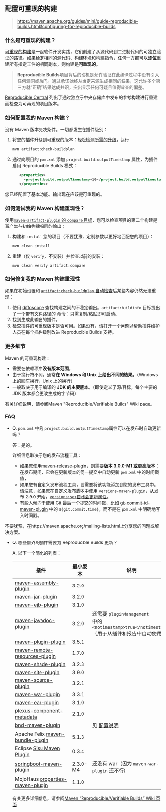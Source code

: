 ## 配置可重现的构建

> https://maven.apache.org/guides/mini/guide-reproducible-builds.html#configuring-for-reproducible-builds

### 什么是可重现的构建？

[可重现的构建](https://reproducible-builds.org/)是一组软件开发实践，它们创建了从源代码到二进制代码的可独立验证的路径。如果给定相同的源代码、构建环境和构建指令，任何一方都可以**逐位**重建所有指定工件的相同副本，则构建是**可重现的**。

> **Reproducible Builds**项目背后的动机是允许验证在此编译过程中没有引入任何漏洞或后门。通过承诺始终从给定来源生成相同的结果，这允许多个第三方就“正确”结果达成共识，突出显示任何可疑且值得审查的偏差。

[Reproducible Central](https://github.com/jvm-repo-rebuild/reproducible-central) 列出了通过独立于中央存储库中发布的参考构建进行重建而检查为可再现的项目版本。

### 如何配置我的 Maven 构建？

没有 Maven 版本先决条件。一切都发生在插件级别：

1. 将您的插件升级到可重现的版本：轻松检测[所需的升级](https://maven.apache.org/plugins/maven-artifact-plugin/plugin-issues.html)，运行
   
   ```powershell
   mvn artifact:check-buildplan
   ```

2. 通过向项目的 `pom.xml` 添加 `project.build.outputTimestamp` 属性，为插件启用 Reproducible Builds 模式：
   
   ```xml
      <properties>
        <project.build.outputTimestamp>10</project.build.outputTimestamp>
      </properties>
   ```

您已经配置了基本功能。输出现在应该是可重现的。

### 如何测试我的 Maven 构建重现性？

使用[`maven-artifact-plugin` 的 `compare` 目标](https://maven.apache.org/plugins/maven-artifact-plugin/compare-mojo.html)，您可以检查项目的第二个构建是否产生与初始构建相同的输出：

1. 构建和 `install` 您的项目（不要犹豫，定制参数以更好地匹配您的项目）：
   
   ```powershell
   mvn clean install 
   ```

2. 重建（仅 `verify`，不安装）并检查以前的安装：
   
   ```powershell
   mvn clean verify artifact:compare
   ```

### 如何修复我的 Maven 构建重现性

如果在初始设置和 [`artifact:check-buildplan` 自动检查](https://maven.apache.org/plugins/maven-artifact-plugin/plugin-issues.html)后某些内容仍然无法重现：

1. 使用 [diffoscope](https://diffoscope.org/) 查找构建之间的不稳定输出。`artifact:buildinfo` 目标提出了一个带有文件路径的 命令：只需复制/粘贴即可启动。
2. 找到生成此输出的插件。
3. 检查插件的可重现版本是否可用。如果没有，请打开一个问题以帮助插件维护人员在每个插件级别改进 Reproducible Builds 支持。

### 更多细节

Maven 的可重现构建：

- 需要在依赖项中**没有版本范围**，
- 由于换行符不同，通常**在 Windows 和 Unix 上给出不同的结果。**（Windows 上的回车换行，Unix 上的换行）
- 一般取决于用于编译的 **JDK 的主要版本**。（即使定义了源/目标，每个主要的 JDK 版本都会更改生成的字节码）

有关详细说明，请参阅[Maven "Reproducible/Verifiable Builds" Wiki page](https://cwiki.apache.org/confluence/pages/viewpage.action?pageId=74682318)。

### FAQ

- Q. `pom.xml` 中的 `project.build.outputTimestamp`属性可以在发布时自动更新吗？
  
  答：是的。
  
  详细信息取决于您的发布流程工具：
  
  - 如果您使用[maven-release-plugin](https://maven.apache.org/plugins/maven-release-plugin/)，则需要**版本 3.0.0-M1 或更高版本**：在发布期间，它会在更新版本的同一提交中自动更新 `pom.xml` 中的时间戳值，
  - 如果您有自定义发布流程工具，则需要将该功能添加到您的发布工具中。请注意，如果您在自定义发布脚本中使用 `versions-maven-plugin`，从发布 2.9.0 开始，[`versions:set`目标会更新属性](https://github.com/mojohaus/versions-maven-plugin/issues/453)。
  - 有些人倾向于使用 Git 最后一个提交的时间戳，比如 [git-commit-id-maven-plugin](https://github.com/git-commit-id/git-commit-id-maven-plugin) 中的 `${git.commit.time}`，而不是在 `pom.xml` 中明确地写入时间戳。

不要犹豫，在https://maven.apache.org/mailing-lists.html上分享您的问题或解决方案。

- Q. 哪些额外的插件需要为 Reproducible Builds 更新？
  
  A. 以下一个简化的列表：
  
  | **插件**                                                                                                                           | **最小版本** | **说明**                                                                                           |
  | -------------------------------------------------------------------------------------------------------------------------------- | -------- | ------------------------------------------------------------------------------------------------ |
  | [maven-assembly-plugin](https://maven.apache.org/plugins/maven-assembly-plugin/)                                                 | 3.2.0    |                                                                                                  |
  | [maven-jar-plugin](https://maven.apache.org/plugins/maven-jar-plugin/)                                                           | 3.2.0    |                                                                                                  |
  | [maven-ejb-plugin](https://maven.apache.org/plugins/maven-ejb-plugin/)                                                           | 3.1.0    |                                                                                                  |
  | [maven-javadoc-plugin](https://maven.apache.org/plugins/maven-javadoc-plugin/)                                                   | 3.2.0    | 还需要 `pluginManagement` <br/>中的<br/>`<notimestamp>true</notimestamp>`<br/>（用于从插件和报告中自动使用）         |
  | [maven-plugin-plugin](https://maven.apache.org/plugin-tools/maven-plugin-plugin/)                                                | 3.5.1    |                                                                                                  |
  | [maven-remote-resources-plugin](https://maven.apache.org/plugins/maven-remote-resources-plugin/)                                 | 1.7.0    |                                                                                                  |
  | [maven-shade-plugin](https://maven.apache.org/plugins/maven-shade-plugin/)                                                       | 3.2.3    |                                                                                                  |
  | [maven-site-plugin](https://maven.apache.org/plugins/maven-site-plugin/)                                                         | 3.9.0    |                                                                                                  |
  | [maven-source-plugin](https://maven.apache.org/plugins/maven-source-plugin/)                                                     | 3.2.1    |                                                                                                  |
  | [maven-war-plugin](https://maven.apache.org/plugins/maven-war-plugin/)                                                           | 3.3.1    |                                                                                                  |
  | [maven-ear-plugin](https://maven.apache.org/plugins/maven-ear-plugin/)                                                           | 3.1.0    |                                                                                                  |
  | [plexus-component-metadata](https://codehaus-plexus.github.io/plexus-containers/plexus-component-metadata/)                      | 2.1.0    |                                                                                                  |
  | [bnd-maven-plugin](https://github.com/bndtools/bnd/tree/master/maven/bnd-maven-plugin)                                           |          | 见 [配置说明](https://github.com/bndtools/bnd/tree/master/maven/bnd-maven-plugin#reproducible-builds) |
  | Apache Felix [maven-bundle-plugin](https://felix.apache.org/documentation/subprojects/apache-felix-maven-bundle-plugin-bnd.html) | 5.1.3    |                                                                                                  |
  | Eclipse [Sisu Maven Plugin](https://www.eclipse.org/sisu/docs/api/org.eclipse.sisu.mojos/)                                       | 0.3.4    |                                                                                                  |
  | [springboot-maven-plugin](https://docs.spring.io/spring-boot/docs/current/maven-plugin/)                                         | 2.3.0-M4 | 还没有 war（因为 `maven-war-plugin` 还不行）                                                               |
  | MojoHaus [properties-maven-plugin](https://www.mojohaus.org/properties-maven-plugin/)                                            | 1.1.0    |                                                                                                  |
  
  有关更多详细信息，请参阅[Maven “Reproducible/Verifiable Builds” Wiki 页面](https://cwiki.apache.org/confluence/pages/viewpage.action?pageId=74682318#Reproducible/VerifiableBuilds-Whataretheissuestosolve?)
